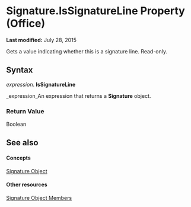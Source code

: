 
# Signature.IsSignatureLine Property (Office)

 **Last modified:** July 28, 2015

Gets a value indicating whether this is a signature line. Read-only.

## Syntax

 _expression_. **IsSignatureLine**

 _expression_An expression that returns a  **Signature** object.


### Return Value

Boolean


## See also


#### Concepts


 [Signature Object](574d246b-95cd-e4da-081b-4540387662a0.md)
#### Other resources


 [Signature Object Members](1054db23-fe1c-f81f-e44b-d8c2c82ca7fa.md)
